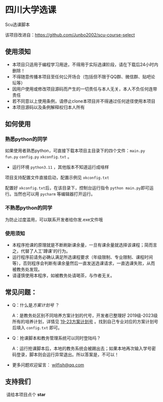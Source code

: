 # 四川大学选课
Scu选课脚本

该项目改进自：https://github.com/Junbo2002/scu-course-select

## 使用须知
- 本项目只适用于编程学习用途，不得用于实际选课阶段，请在下载后24小时内删除！
- 不得随意传播本项目至任何公开场合（包括但不限于QQ群、微信群、贴吧论坛等）
- 因用户使用或修改项目源码而产生的一切责任与本人无关，本人不负任何连带责任
- 若不同意以上使用条例，请停止clone本项目并不得通过任何途径使用本项目
- 本项目源码以及条例解释权归本人所有

## 如何使用

### 熟悉python的同学

如果使用者熟悉python，可直接下载本项目主目录下的四个文件：`main.py` `fun.py` `config.py` `xkconfig.txt` 。
- 运行环境 `python3.11` ，其他版本不知道运行成啥样

项目支持配置文件直接启动，配置示例见 `xkconfig.txt`

配置好 `xkconfig.txt`后，在该目录下，控制台运行指令 `python main.py`即可运行。当然也可以用 `pycharm` 等编辑器打开运行。

### 不熟悉python的同学

为防止过度滥用，可以联系开发者给你发.exe文件哦

### 使用须知

- 本程序抢课的原理就是不断刷新课余量，一旦有课余量就选择该课程；简而言之，代替了人工'蹲课'的行为。
- 运行程序前请务必确认满足所选课程要求（年级限制、专业限制、课程时间等），否则程序会判断有课余量然后一直发送选课请求，一直选课失败，从而被教务处发现。
- 请谨慎使用本程序，如被教务处请喝茶，与作者无关。

## 常见问题：

- Q：什么是*方案计划号* ？

  A：是教务处区别不同培养方案计划的代号，开发者已整理好 2019级-2023级 所有的培养计划，详情见 [19-23方案计划号](https://kdocs.cn/l/cnVkzaJklCO7) 。找到自己专业对应的方案计划号后填入 `config.txt` 即可。
  

- Q：抢课脚本和教务管理系统可以同时登陆吗？

  A：运行抢课脚本后，本地的教务系统会被踢出去；如果本地再次输入学号密码登录，脚本则会运行异常退出。所以答案是，不可以！



- 更多问题欢迎留言： wjlfish@qq.com



## 支持我们

​	请给本项目点个 **star**

